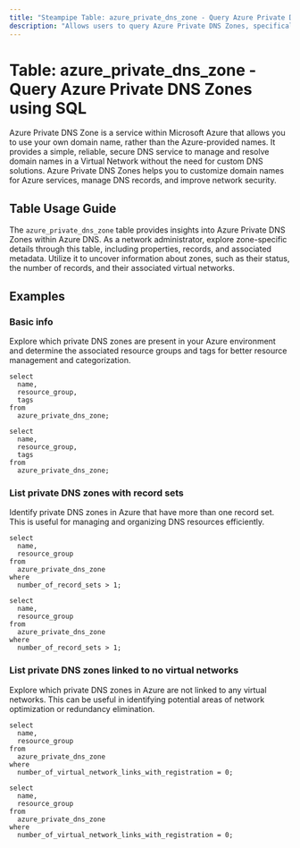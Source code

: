 ```yaml
---
title: "Steampipe Table: azure_private_dns_zone - Query Azure Private DNS Zones using SQL"
description: "Allows users to query Azure Private DNS Zones, specifically providing insights into their properties, records, and associated metadata."
---
```


# Table: azure_private_dns_zone - Query Azure Private DNS Zones using SQL

Azure Private DNS Zone is a service within Microsoft Azure that allows you to use your own domain name, rather than the Azure-provided names. It provides a simple, reliable, secure DNS service to manage and resolve domain names in a Virtual Network without the need for custom DNS solutions. Azure Private DNS Zones helps you to customize domain names for Azure services, manage DNS records, and improve network security.

## Table Usage Guide

The `azure_private_dns_zone` table provides insights into Azure Private DNS Zones within Azure DNS. As a network administrator, explore zone-specific details through this table, including properties, records, and associated metadata. Utilize it to uncover information about zones, such as their status, the number of records, and their associated virtual networks.

## Examples

### Basic info
Explore which private DNS zones are present in your Azure environment and determine the associated resource groups and tags for better resource management and categorization.

```sql+postgres
select
  name,
  resource_group,
  tags
from
  azure_private_dns_zone;
```

```sql+sqlite
select
  name,
  resource_group,
  tags
from
  azure_private_dns_zone;
```

### List private DNS zones with record sets
Identify private DNS zones in Azure that have more than one record set. This is useful for managing and organizing DNS resources efficiently.

```sql+postgres
select
  name,
  resource_group
from
  azure_private_dns_zone
where
  number_of_record_sets > 1;
```

```sql+sqlite
select
  name,
  resource_group
from
  azure_private_dns_zone
where
  number_of_record_sets > 1;
```

### List private DNS zones linked to no virtual networks
Explore which private DNS zones in Azure are not linked to any virtual networks. This can be useful in identifying potential areas of network optimization or redundancy elimination.

```sql+postgres
select
  name,
  resource_group
from
  azure_private_dns_zone
where
  number_of_virtual_network_links_with_registration = 0;
```

```sql+sqlite
select
  name,
  resource_group
from
  azure_private_dns_zone
where
  number_of_virtual_network_links_with_registration = 0;
```